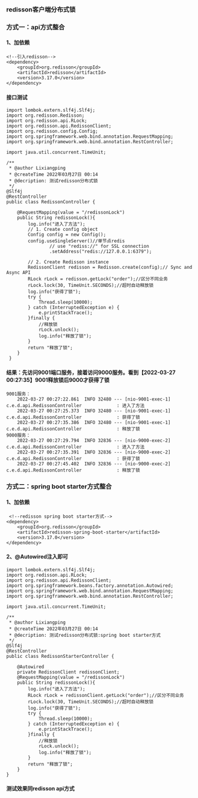 ### redisson客户端分布式锁
### 方式一：api方式整合
#### 1、加依赖
    <!--引入redisson-->
    <dependency>
        <groupId>org.redisson</groupId>
        <artifactId>redisson</artifactId>
        <version>3.17.0</version>
    </dependency>
#### 接口测试
    import lombok.extern.slf4j.Slf4j;
    import org.redisson.Redisson;
    import org.redisson.api.RLock;
    import org.redisson.api.RedissonClient;
    import org.redisson.config.Config;
    import org.springframework.web.bind.annotation.RequestMapping;
    import org.springframework.web.bind.annotation.RestController;
    
    import java.util.concurrent.TimeUnit;
    
    /**
     * @author Lixiangping
     * @createTime 2022年03月27日 00:14
     * @decription: 测试redisson分布式锁
     */
    @Slf4j
    @RestController
    public class RedissonController {
    
        @RequestMapping(value = "/redissonLock")
        public String redissonLock(){
            log.info("进入了方法");
            // 1. Create config object
            Config config = new Config();
            config.useSingleServer()//单节点redis
                    // use "rediss://" for SSL connection
                    .setAddress("redis://127.0.0.1:6379");
    
            // 2. Create Redisson instance
            RedissonClient redisson = Redisson.create(config);// Sync and Async API
            RLock rLock = redisson.getLock("order");//区分不同业务
            rLock.lock(30, TimeUnit.SECONDS);//超时自动释放锁
            log.info("获得了锁");
            try {
                Thread.sleep(10000);
            } catch (InterruptedException e) {
                e.printStackTrace();
            }finally {
                //释放锁
                rLock.unlock();
                log.info("释放了锁");
            }
            return "释放了锁";
        }
     }
#### 结果：先访问9001端口服务，接着访问9000服务。看到【2022-03-27 00:27:35】9001释放锁后9000才获得了锁
    9001服务：
        2022-03-27 00:27:22.861  INFO 32480 --- [nio-9001-exec-1] c.e.d.api.RedissonController             : 进入了方法
        2022-03-27 00:27:25.373  INFO 32480 --- [nio-9001-exec-1] c.e.d.api.RedissonController             : 获得了锁
        2022-03-27 00:27:35.386  INFO 32480 --- [nio-9001-exec-1] c.e.d.api.RedissonController             : 释放了锁
    9000服务：
        2022-03-27 00:27:29.794  INFO 32836 --- [nio-9000-exec-2] c.e.d.api.RedissonController             : 进入了方法
        2022-03-27 00:27:35.391  INFO 32836 --- [nio-9000-exec-2] c.e.d.api.RedissonController             : 获得了锁
        2022-03-27 00:27:45.402  INFO 32836 --- [nio-9000-exec-2] c.e.d.api.RedissonController             : 释放了锁
       
### 方式二：spring boot starter方式整合   
#### 1、加依赖
     <!--redisson spring boot starter方式-->
    <dependency>
        <groupId>org.redisson</groupId>
        <artifactId>redisson-spring-boot-starter</artifactId>
        <version>3.17.0</version>
    </dependency>    
#### 2、@Autowired注入即可
    import lombok.extern.slf4j.Slf4j;
    import org.redisson.api.RLock;
    import org.redisson.api.RedissonClient;
    import org.springframework.beans.factory.annotation.Autowired;
    import org.springframework.web.bind.annotation.RequestMapping;
    import org.springframework.web.bind.annotation.RestController;
    
    import java.util.concurrent.TimeUnit;
    
    /**
     * @author Lixiangping
     * @createTime 2022年03月27日 00:14
     * @decription: 测试redisson分布式锁:spring boot starter方式
     */
    @Slf4j
    @RestController
    public class RedissonStarterController {
    
        @Autowired
        private RedissonClient redissonClient;
        @RequestMapping(value = "/redissonLock")
        public String redissonLock(){
            log.info("进入了方法");
            RLock rLock = redissonClient.getLock("order");//区分不同业务
            rLock.lock(30, TimeUnit.SECONDS);//超时自动释放锁
            log.info("获得了锁");
            try {
                Thread.sleep(10000);
            } catch (InterruptedException e) {
                e.printStackTrace();
            }finally {
                //释放锁
                rLock.unlock();
                log.info("释放了锁");
            }
            return "释放了锁";
        }
    }
#### 测试效果同redisson api方式   